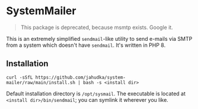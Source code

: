 # SystemMailer

> This package is deprecated, because msmtp exists. Google it.

This is an extremely simplified `sendmail`-like utility to send e-mails
via SMTP from a system which doesn't have `sendmail`. It's written in PHP 8.

## Installation

```shell
curl -sSfL https://github.com/jahudka/system-mailer/raw/main/install.sh | bash -s <install dir>
```

Default installation directory is `/opt/sysmail`. The executable is located
at `<install dir>/bin/sendmail`; you can symlink it wherever you like.
